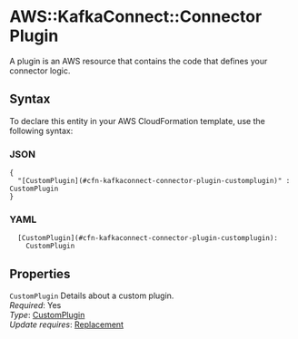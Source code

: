 # AWS::KafkaConnect::Connector Plugin<a name="aws-properties-kafkaconnect-connector-plugin"></a>

A plugin is an AWS resource that contains the code that defines your connector logic\.

## Syntax<a name="aws-properties-kafkaconnect-connector-plugin-syntax"></a>

To declare this entity in your AWS CloudFormation template, use the following syntax:

### JSON<a name="aws-properties-kafkaconnect-connector-plugin-syntax.json"></a>

```
{
  "[CustomPlugin](#cfn-kafkaconnect-connector-plugin-customplugin)" : CustomPlugin
}
```

### YAML<a name="aws-properties-kafkaconnect-connector-plugin-syntax.yaml"></a>

```
  [CustomPlugin](#cfn-kafkaconnect-connector-plugin-customplugin):
    CustomPlugin
```

## Properties<a name="aws-properties-kafkaconnect-connector-plugin-properties"></a>

`CustomPlugin` <a name="cfn-kafkaconnect-connector-plugin-customplugin"></a>
Details about a custom plugin\.  
_Required_: Yes  
_Type_: [CustomPlugin](aws-properties-kafkaconnect-connector-customplugin.md)  
_Update requires_: [Replacement](https://docs.aws.amazon.com/AWSCloudFormation/latest/UserGuide/using-cfn-updating-stacks-update-behaviors.html#update-replacement)
